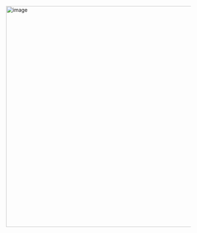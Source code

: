 

<img width="604" alt="image" src="https://github.com/cskarthik22/Notes/assets/38231831/e5f52bbe-8a4b-42eb-b91f-ef458b2fac35">
